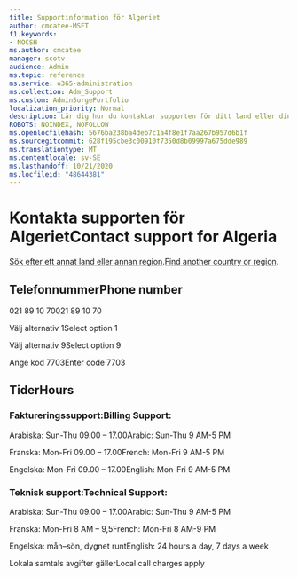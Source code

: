 ```yaml
---
title: Supportinformation för Algeriet
author: cmcatee-MSFT
f1.keywords:
- NOCSH
ms.author: cmcatee
manager: scotv
audience: Admin
ms.topic: reference
ms.service: o365-administration
ms.collection: Adm_Support
ms.custom: AdminSurgePortfolio
localization_priority: Normal
description: Lär dig hur du kontaktar supporten för ditt land eller din region.
ROBOTS: NOINDEX, NOFOLLOW
ms.openlocfilehash: 5676ba238ba4deb7c1a4f8e1f7aa267b957d6b1f
ms.sourcegitcommit: 628f195cbe3c00910f7350d8b09997a675dde989
ms.translationtype: MT
ms.contentlocale: sv-SE
ms.lasthandoff: 10/21/2020
ms.locfileid: "48644381"
---
```

# <a name="contact-support-for-algeria"></a><span data-ttu-id="48308-103">Kontakta supporten för Algeriet</span><span class="sxs-lookup"><span data-stu-id="48308-103">Contact support for Algeria</span></span>

<span data-ttu-id="48308-104">[Sök efter ett annat land eller annan region](../contact-support-for-business-products.md).</span><span class="sxs-lookup"><span data-stu-id="48308-104">[Find another country or region](../contact-support-for-business-products.md).</span></span>

## <a name="phone-number"></a><span data-ttu-id="48308-105">Telefonnummer</span><span class="sxs-lookup"><span data-stu-id="48308-105">Phone number</span></span>
<span data-ttu-id="48308-106">021 89 10 70</span><span class="sxs-lookup"><span data-stu-id="48308-106">021 89 10 70</span></span>

<span data-ttu-id="48308-107">Välj alternativ 1</span><span class="sxs-lookup"><span data-stu-id="48308-107">Select option 1</span></span>

<span data-ttu-id="48308-108">Välj alternativ 9</span><span class="sxs-lookup"><span data-stu-id="48308-108">Select option 9</span></span>

<span data-ttu-id="48308-109">Ange kod 7703</span><span class="sxs-lookup"><span data-stu-id="48308-109">Enter code 7703</span></span>

## <a name="hours"></a><span data-ttu-id="48308-110">Tider</span><span class="sxs-lookup"><span data-stu-id="48308-110">Hours</span></span>
### <a name="billing-support"></a><span data-ttu-id="48308-111">Faktureringssupport:</span><span class="sxs-lookup"><span data-stu-id="48308-111">Billing Support:</span></span>

<span data-ttu-id="48308-112">Arabiska: Sun-Thu 09.00 – 17.00</span><span class="sxs-lookup"><span data-stu-id="48308-112">Arabic: Sun-Thu 9 AM-5 PM</span></span>

<span data-ttu-id="48308-113">Franska: Mon-Fri 09.00 – 17.00</span><span class="sxs-lookup"><span data-stu-id="48308-113">French: Mon-Fri 9 AM-5 PM</span></span>

<span data-ttu-id="48308-114">Engelska: Mon-Fri 09.00 – 17.00</span><span class="sxs-lookup"><span data-stu-id="48308-114">English: Mon-Fri 9 AM-5 PM</span></span>

### <a name="technical-support"></a><span data-ttu-id="48308-115">Teknisk support:</span><span class="sxs-lookup"><span data-stu-id="48308-115">Technical Support:</span></span>

<span data-ttu-id="48308-116">Arabiska: Sun-Thu 09.00 – 17.00</span><span class="sxs-lookup"><span data-stu-id="48308-116">Arabic: Sun-Thu 9 AM-5 PM</span></span>

<span data-ttu-id="48308-117">Franska: Mon-Fri 8 AM – 9,5</span><span class="sxs-lookup"><span data-stu-id="48308-117">French: Mon-Fri 8 AM-9 PM</span></span>

<span data-ttu-id="48308-118">Engelska: mån–sön, dygnet runt</span><span class="sxs-lookup"><span data-stu-id="48308-118">English: 24 hours a day, 7 days a week</span></span>

<span data-ttu-id="48308-119">Lokala samtals avgifter gäller</span><span class="sxs-lookup"><span data-stu-id="48308-119">Local call charges apply</span></span>
